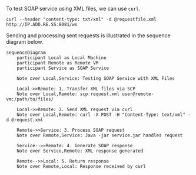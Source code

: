 To test SOAP service using XML files, we can use `curl`.

```
curl --header "content-type: txt/xml" -d @requestfile.xml http://IP.ADD.RE.SS:8081/ws
```

Sending and processing sent requests is illustrated in the sequence diagram below.

```mermaid
sequenceDiagram
    participant Local as Local Machine
    participant Remote as Remote VM
    participant Service as SOAP Service
    
    Note over Local,Service: Testing SOAP Service with XML Files
    
    Local->>Remote: 1. Transfer XML files via SCP
    Note over Local,Remote: scp request.xml user@remote-vm:/path/to/files/
    
    Local->>Remote: 2. Send XML request via curl
    Note over Local,Remote: curl -X POST -H "Content-Type: text/xml" -d @request.xml
    
    Remote->>Service: 3. Process SOAP request
    Note over Remote,Service: Java -jar service.jar handles request
    
    Service-->>Remote: 4. Generate SOAP response
    Note over Service,Remote: XML response generated
    
    Remote-->>Local: 5. Return response
    Note over Remote,Local: Response received by curl
```
